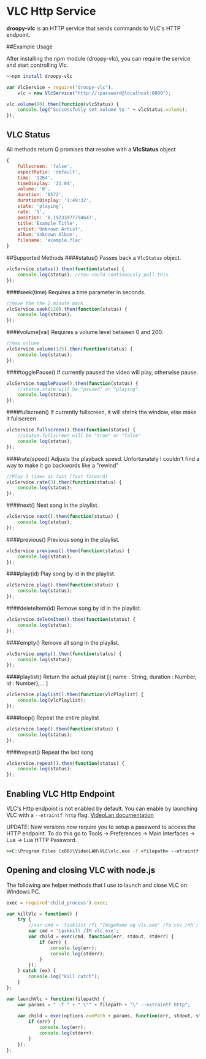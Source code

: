 VLC Http Service
=========

**droopy-vlc** is an HTTP service that sends commands to VLC's HTTP endpoint.

##Example Usage

After installing the npm module (droopy-vlc), you can require the service and start controlling Vlc. 
```sh
>>npm install droopy-vlc
```
```javascript
var VlcService = require("droopy-vlc"),
    vlc = new VlcService("http://:password@localhost:8080");

vlc.volume(80).then(function(vlcStatus) {
	console.log("Successfully set volume to " + vlcStatus.volume);
});

```

## VLC Status
All methods return Q promises that resolve with a **VlcStatus** object
```javascript
{
	fullscreen: 'false',
	aspectRatio: 'default',
	time: '1264',
	timeDisplay: '21:04',
	volume: '0',
	duration: '6572',
	durationDisplay: '1:49:32',
	state: 'playing',
	rate: '1',
	position: '0.19233977794647',
	title:'Example Title',
	artist:'Unknown Artist',
	album:'Unknown Album',
	filename: 'example.flac'
}
```


##Supported Methods
####status()
Passes back a `VlcStatus` object.
```javascript
vlcService.status().then(function(status) {
	console.log(status); //You could continuously poll this
});
```

####seek(time)
Requires a time parameter in seconds.
```javascript
//move the the 2 minute mark
vlcService.seek(120).then(function(status) {
	console.log(status);
});
```

####volume(val)
Requires a volume level between 0 and 200.
```javascript
//max volume
vlcService.volume(125).then(function(status) {
	console.log(status);
});
```

####togglePause()
If currently paused the video will play, otherwise pause.
```javascript
vlcService.togglePause().then(function(status) {
	//statue.state will be "paused" or "playing"
	console.log(status);
});
```

####fullscreen()
If currently fullscreen, it will shrink the window, else make it fullscreen
```javascript
vlcService.fullscreen().then(function(status) {
	//statue.fullscreen will be "true" or "false"
	console.log(status);
});
```

####rate(speed)
Adjusts the playback speed. Unfortunately I couldn't find a way to make it go backwords like a "rewind"
```javascript
//Play 3 times as fast (fast forward)
vlcService.rate(3).then(function(status) {
	console.log(status);
});
```
####next()
Next song in the playlist.
```javascript
vlcService.next().then(function(status) {
	console.log(status);
});
```
####previous()
Previous song in the playlist.
```javascript
vlcService.previous().then(function(status) {
	console.log(status);
});
```
####play(id)
Play song  by id in the playlist.
```javascript
vlcService.play().then(function(status) {
	console.log(status);
});
```
####deleteItem(id)
Remove song  by id in the playlist.
```javascript
vlcService.deleteItem().then(function(status) {
	console.log(status);
});
```
####empty()
Remove all song in the playlist.
```javascript
vlcService.empty().then(function(status) {
	console.log(status);
});
```

####playlist()
Return the actual playlist
[{
	name : String,
	duration : Number,
	id : Number},...
]
```javascript
vlcService.playlist().then(function(vlcPlaylist) {
	console.log(vlcPlaylist);
});
```
####loop()
Repeat the entire playlist
```javascript
vlcService.loop().then(function(status) {
	console.log(status);
});
```
####repeat()
Repeat the last song
```javascript
vlcService.repeat().then(function(status) {
	console.log(status);
});
```

## Enabling VLC Http Endpoint

VLC's Http endpoint is not enabled by default.  You can enable by launching VLC with a `--etraintf http` flag.  [VideoLan documentation](http://www.videolan.org/doc/vlc-user-guide/en/ch05.html)

UPDATE: New versions now require you to setup a password to access the HTTP endpoint.  To do this go to Tools -> Preferences -> Main Interfaces -> Lua -> Lua HTTP Password.

```bat
>>C:\Program Files (x86)\VideoLAN\VLC\vlc.exe -f <filepath> --etraintf http
```

## Opening and closing VLC with node.js
The following are helper methods that I use to launch and close VLC on Windows PC.

```javascript
exec = require('child_process').exec;

var killVlc = function() {
	try {
		//var cmd = 'tasklist /fi "ImageName eq vlc.exe" /fo csv /nh';
		var cmd = 'taskkill /IM vlc.exe';
		var child = exec(cmd, function(err, stdout, stderr) {
			if (err) {
				console.log(err);
				console.log(stderr);
			}
		});
	} catch (ex) {
		console.log("kill catch");
	}
};

var launchVlc = function(filepath) {
	var params = " -f " + " \"" + filepath + "\" --extraintf http";
	    
	var child = exec(options.exePath + params, function(err, stdout, stderr) {
		if (err) {
			console.log(err);
			console.log(stderr);
		}
	});
};
```

